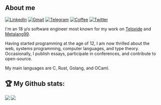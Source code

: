 ## About me

<a href="https://www.linkedin.com/in/hirrolot/">![LinkedIn](https://img.shields.io/badge/LinkedIn-0077B5?style=for-the-badge&logo=linkedin&logoColor=white
)</a>
<a href="mailto:hirrolot@gmail.com">![Gmail](https://img.shields.io/badge/Gmail-D14836?style=for-the-badge&logo=gmail&logoColor=white)</a>
<a href="https://t.me/hirrolot">![Telegram](https://img.shields.io/badge/Telegram-2CA5E0?style=for-the-badge&logo=telegram&logoColor=white)</a>
<a href="https://www.buymeacoffee.com/hirrolot">![Coffee](https://img.shields.io/badge/Buy_Me_A_Coffee-FFDD00?style=for-the-badge&logo=buy-me-a-coffee&logoColor=black)</a>
<a href="https://twitter.com/hirrolot">![Twitter](https://img.shields.io/badge/Twitter-1DA1F2?style=for-the-badge&logo=twitter&logoColor=white)</a>

I'm an 18 y/o software engineer most known for my work on [Teloxide] and [Metalang99].

Having started programming at the age of 12, I am now thrilled about the web, systems programming, computer languages, and type theory. Occasionally, I publish essays, participate in conferences, and contribute to open-source.

My main languages are C, Rust, Golang, and OCaml.

[Teloxide]: https://github.com/teloxide/teloxide
[Metalang99]: https://github.com/Hirrolot/metalang99

## :trophy: My Github stats:
<div>

<a href="https://github-readme-stats.vercel.app/api/top-langs/?username=GMKanat&hide=html,css,scss&theme=tokyonight">
  <img align="left" src="https://github-readme-stats.vercel.app/api/top-langs/?username=GMKanat&hide=html,css,scss&theme=tokyonight" />
</a>
  <a href="https://github-readme-stats.vercel.app/api?username=GMKanat&count_private=true&show_icons=true&theme=tokyonight&count_private=true">
  <img  align="left" src="https://github-readme-stats.vercel.app/api?username=GMKanat&count_private=true&show_icons=true&theme=tokyonight&hide=stars,prs,issues,contribs&hide_rank=true" />
</a>
</div>
